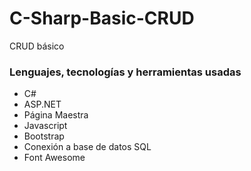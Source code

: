 # C-Sharp-Basic-CRUD
CRUD básico

### Lenguajes, tecnologías y herramientas usadas

- C#
- ASP.NET
- Página Maestra
- Javascript
- Bootstrap
- Conexión a base de datos SQL
- Font Awesome
